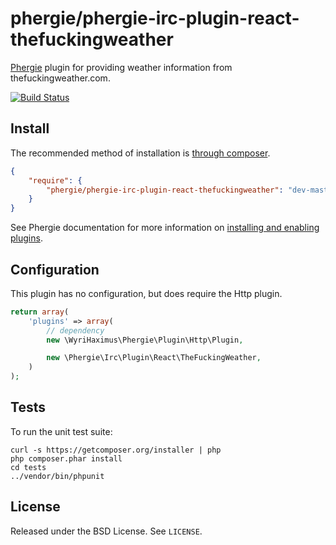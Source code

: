 # phergie/phergie-irc-plugin-react-thefuckingweather

[Phergie](http://github.com/phergie/phergie-irc-bot-react/) plugin for providing weather information from thefuckingweather.com.

[![Build Status](https://secure.travis-ci.org/phergie/phergie-irc-plugin-react-thefuckingweather.png?branch=master)](http://travis-ci.org/phergie/phergie-irc-plugin-react-thefuckingweather)

## Install

The recommended method of installation is [through composer](http://getcomposer.org).

```JSON
{
    "require": {
        "phergie/phergie-irc-plugin-react-thefuckingweather": "dev-master"
    }
}
```

See Phergie documentation for more information on
[installing and enabling plugins](https://github.com/phergie/phergie-irc-bot-react/wiki/Usage#plugins).

## Configuration

This plugin has no configuration, but does require the Http plugin.

```php
return array(
    'plugins' => array(
        // dependency
        new \WyriHaximus\Phergie\Plugin\Http\Plugin,

        new \Phergie\Irc\Plugin\React\TheFuckingWeather,
    )
);
```

## Tests

To run the unit test suite:

```
curl -s https://getcomposer.org/installer | php
php composer.phar install
cd tests
../vendor/bin/phpunit
```

## License

Released under the BSD License. See `LICENSE`.
